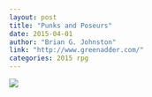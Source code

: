 ```yaml
---
layout: post
title: "Punks and Poseurs"
date: 2015-04-01
author: "Brian G. Johnston"
link: "http://www.greenadder.com/"
categories: 2015 rpg
---
```

![]({{site.url}}/2015images/PunksandPoseurs.jpg)
